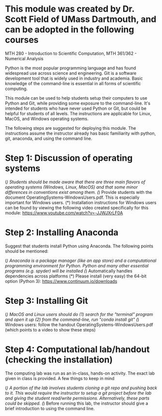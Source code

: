 # This module was created by Dr. Scott Field of UMass Dartmouth, and can be adopted in the following courses

MTH 280 - Introduction to Scientific Computation, MTH 361/362 - Numerical Analysis

Python is the most popular programming language and has found widespread use across science and engineering. Git is a software development tool that is widely used in industry and academia. Basic knowledge of the command-line is essential in all forms of scientific computing.

This module can be used to help students setup their computers to use Python and Git, while providing some exposure to the command-line. It's intended for students who have never used Python or Git, but could be helpful for students of all levels. The instructions are applicable for Linux, MacOS, and Windows operating systems. 

The following steps are suggested for deploying this module. The instructions assume the instructor already has basic familiarity with python, git, anaconda, and using the command line.

# Step 1: Discussion of operating systems 

(*) Students should be made aware that there are three main flavors of operating systems (Windows, Linux, MacOS) and that some minor differences in conventions exist among them.
(*) Provide students with the document OperatingSystems-WindowsUsers.pdf. This is especially important for Windows users.
  (*) Installation instructions for Windows users can be found by viewing the following video created specifically for this module: https://www.youtube.com/watch?v=-JJWJXrLF0A

# Step 2: Installing Anaconda

Suggest that students install Python using Anaconda. The following points should be mentioned:

(*) Anaconda is a package manager (like an app store) and a computational programming environment for Python. Python and many other essential programs (e.g. spyder) will be installed
(*) Automatically handles dependencies across platforms
(*) Please install (very easy) the 64-bit option (Python 3): https://www.continuum.io/downloads

# Step 3: Installing Git

(*) MacOS and Linux users should do
  (1) search for the "terminal" program and open it up
  (2) from the command-line, run "conda install git"
(*) Windows users: follow the handout OperatingSystems-WindowsUsers.pdf (which points to a video to show these steps)

# Step 4: Computational lab/handout (checking the installation)

The computing lab was run as an in-class, hands-on activity. The exact lab given in class is provided. A few things to keep in mind

(*) A portion of the lab involves students cloning a git repo and pushing back to it. This would require the instructor to setup a git project before the lab and giving the student read/write permissions. Alternatively, these parts could be skipped. 
(*) Before running this lab, the instructor should give a brief introduction to using the command line. 
